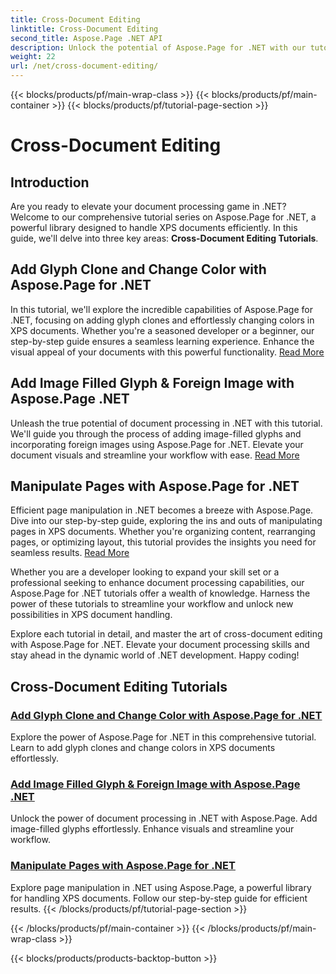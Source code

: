 ```yaml
---
title: Cross-Document Editing
linktitle: Cross-Document Editing
second_title: Aspose.Page .NET API
description: Unlock the potential of Aspose.Page for .NET with our tutorials. Add glyph clones, change colors, and manipulate pages effortlessly in XPS documents.
weight: 22
url: /net/cross-document-editing/
---
```


{{< blocks/products/pf/main-wrap-class >}}
{{< blocks/products/pf/main-container >}}
{{< blocks/products/pf/tutorial-page-section >}}

# Cross-Document Editing


## Introduction

Are you ready to elevate your document processing game in .NET? Welcome to our comprehensive tutorial series on Aspose.Page for .NET, a powerful library designed to handle XPS documents efficiently. In this guide, we'll delve into three key areas: **Cross-Document Editing Tutorials**.

## Add Glyph Clone and Change Color with Aspose.Page for .NET

In this tutorial, we'll explore the incredible capabilities of Aspose.Page for .NET, focusing on adding glyph clones and effortlessly changing colors in XPS documents. Whether you're a seasoned developer or a beginner, our step-by-step guide ensures a seamless learning experience. Enhance the visual appeal of your documents with this powerful functionality. [Read More](./add-glyph-clone-and-change-color/)

## Add Image Filled Glyph & Foreign Image with Aspose.Page .NET

Unleash the true potential of document processing in .NET with this tutorial. We'll guide you through the process of adding image-filled glyphs and incorporating foreign images using Aspose.Page for .NET. Elevate your document visuals and streamline your workflow with ease. [Read More](./add-image-filled-glyph-and-foreign-image/)

## Manipulate Pages with Aspose.Page for .NET

Efficient page manipulation in .NET becomes a breeze with Aspose.Page. Dive into our step-by-step guide, exploring the ins and outs of manipulating pages in XPS documents. Whether you're organizing content, rearranging pages, or optimizing layout, this tutorial provides the insights you need for seamless results. [Read More](./manipulate-pages/)

Whether you are a developer looking to expand your skill set or a professional seeking to enhance document processing capabilities, our Aspose.Page for .NET tutorials offer a wealth of knowledge. Harness the power of these tutorials to streamline your workflow and unlock new possibilities in XPS document handling.

Explore each tutorial in detail, and master the art of cross-document editing with Aspose.Page for .NET. Elevate your document processing skills and stay ahead in the dynamic world of .NET development. Happy coding!
## Cross-Document Editing Tutorials
### [Add Glyph Clone and Change Color with Aspose.Page for .NET](./add-glyph-clone-and-change-color/)
Explore the power of Aspose.Page for .NET in this comprehensive tutorial. Learn to add glyph clones and change colors in XPS documents effortlessly.
### [Add Image Filled Glyph & Foreign Image with Aspose.Page .NET](./add-image-filled-glyph-and-foreign-image/)
Unlock the power of document processing in .NET with Aspose.Page. Add image-filled glyphs effortlessly. Enhance visuals and streamline your workflow.
### [Manipulate Pages with Aspose.Page for .NET](./manipulate-pages/)
Explore page manipulation in .NET using Aspose.Page, a powerful library for handling XPS documents. Follow our step-by-step guide for efficient results.
{{< /blocks/products/pf/tutorial-page-section >}}

{{< /blocks/products/pf/main-container >}}
{{< /blocks/products/pf/main-wrap-class >}}

{{< blocks/products/products-backtop-button >}}
